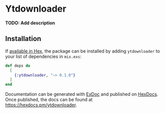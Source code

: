 # Ytdownloader

**TODO: Add description**

## Installation

If [available in Hex](https://hex.pm/docs/publish), the package can be installed
by adding `ytdownloader` to your list of dependencies in `mix.exs`:

```elixir
def deps do
  [
    {:ytdownloader, "~> 0.1.0"}
  ]
end
```

Documentation can be generated with [ExDoc](https://github.com/elixir-lang/ex_doc)
and published on [HexDocs](https://hexdocs.pm). Once published, the docs can
be found at <https://hexdocs.pm/ytdownloader>.


